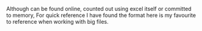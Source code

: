 Although can be found online, counted out using excel itself or committed to memory,
For quick reference I have found the format here is my favourite to reference when working with big files.
